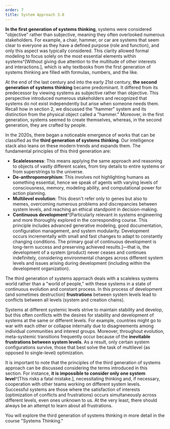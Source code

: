 ```yaml
---
order: 7
title: System Approach 3.0
---
```


**In the first generation of systems thinking**, systems were considered "objective" rather than subjective, meaning they often overlooked numerous stakeholders. For example, a chair, hammer, or car are systems that seem clear to everyone as they have a defined purpose (role and function), and only this aspect was typically considered. This clarity allowed formal modeling to focus solely on the most essential elements within systems^[Without giving due attention to the multitude of other interests and interactions.], which is why textbooks from the first generation of systems thinking are filled with formulas, numbers, and the like.

At the end of the last century and into the early 21st century, **the second generation of systems thinking** became predominant. It differed from its predecessor by viewing systems as subjective rather than objective. This perspective introduced numerous stakeholders and recognized that systems do not exist independently but arise when someone needs them. Recall how in section 2, we discussed the "hammer" system and its distinction from the physical object called a "hammer." Moreover, in the first generation, systems seemed to create themselves, whereas, in the second generation, they are crafted by people.

In the 2020s, there began a noticeable emergence of works that can be classified as the **third generation of systems thinking**. Our intelligence stack also leans on these modern trends and expands them. The fundamental principles of this third generation are:

* **Scalelessness**: This means applying the same approach and reasoning to objects of vastly different scales, from tiny details to entire systems or from superstrings to the universe.
* **De-anthropomorphism**: This involves not highlighting humans as something essential, hence we speak of agents with varying levels of consciousness, memory, modeling ability, and computational power for action planning.
* **Multilevel evolution**: This doesn't refer only to genes but also to memes, overcoming numerous problems and discrepancies between system levels, and reaching an ethical standpoint in decision-making.
* **Continuous development**^[Particularly relevant in systems engineering and more thoroughly explored in the corresponding course. This principle includes advanced generative modeling, good documentation, configuration management, and system modularity. Development occurs incrementally with small and fast changes to adapt to constantly changing conditions. The primary goal of continuous development is long-term success and preserving achieved results.]—that is, the development of a system (product) never ceases and continues indefinitely, considering environmental changes across different system levels and issues arising during development (including within the development organization).

The third generation of systems approach deals with a scaleless systems world rather than a "world of people," with these systems in a state of continuous evolution and constant process. In this process of development (and sometimes destruction) **frustrations** between system levels lead to conflicts between all levels (system and creation chains).

Systems at different systemic levels strive to maintain stability and develop, but this often conflicts with the desires for stability and development of systems at the same or different levels. For example, countries might go to war with each other or collapse internally due to disagreements among individual communities and interest groups. Moreover, throughout evolution, meta-systemic transitions frequently occur because of the **inevitable** **frustrations between system levels**. As a result, only certain system configurations survive, those that best solve the task of multilevel (as opposed to single-level) optimization.

It is important to note that the principles of the third generation of systems approach can be discussed considering the terms introduced in this section. For instance, **it is impossible to consider only one system level**^[This risks a fatal mistake.], necessitating thinking and, if necessary, cooperation with other teams working on different system levels. Successful systems are those where the satisfaction of interests (optimization of conflicts and frustrations) occurs simultaneously across different levels, even ones unknown to us. At the very least, there should always be an attempt to learn about all frustrations.

You will explore the third generation of systems thinking in more detail in the course "Systems Thinking."